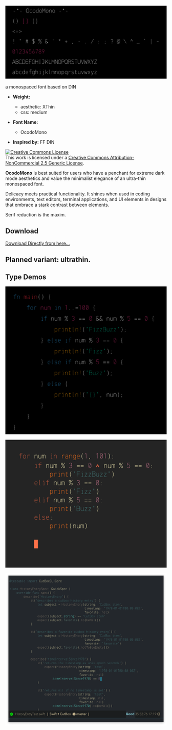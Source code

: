 ![](ocodo-mono.png)

a monospaced font based on DIN

- **Weight:** 
  - aesthetic: XThin 
  - css: medium
  
- **Font Name:** 
  - OcodoMono

- **Inspired by:** FF DIN

<a rel="license" href="http://creativecommons.org/licenses/by-nc/2.5/"><img alt="Creative Commons License" style="border-width:0" src="https://i.creativecommons.org/l/by-nc/2.5/88x31.png" /></a><br />This work is licensed under a <a rel="license" href="http://creativecommons.org/licenses/by-nc/2.5/">Creative Commons Attribution-NonCommercial 2.5 Generic License</a>.

**OcodoMono** is best suited for users who have a penchant for extreme dark mode aesthetics and value the minimalist elegance of an ultra-thin monospaced font.

Delicacy meets practical functionality. It shines when used in coding environments, text editors, terminal applications, and UI elements in designs that embrace a stark contrast between elements.

Serif reduction is the maxim.

## Download

[Download Directly from here...](OcodoMono.ttf)

## Planned variant: ultrathin.

## Type Demos

![](rusty.png)


![](py.png)

![](type-demo.png)


